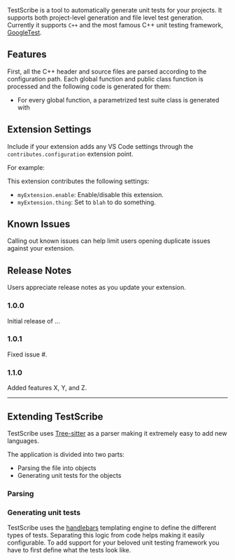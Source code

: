 TestScribe is a tool to automatically generate unit tests for your projects. It supports both project-level generation and
file level test generation. Currently it supports `C++` and the most famous C++ unit testing framework, [GoogleTest](https://github.com/google/googletest).

## Features

First, all the C++ header and source files are parsed according to the configuration path. Each global function and public class function
is processed and the following code is generated for them:
- For every global function, a parametrized test suite class is generated with 

## Extension Settings

Include if your extension adds any VS Code settings through the `contributes.configuration` extension point.

For example:

This extension contributes the following settings:

* `myExtension.enable`: Enable/disable this extension.
* `myExtension.thing`: Set to `blah` to do something.

## Known Issues

Calling out known issues can help limit users opening duplicate issues against your extension.

## Release Notes

Users appreciate release notes as you update your extension.

### 1.0.0

Initial release of ...

### 1.0.1

Fixed issue #.

### 1.1.0

Added features X, Y, and Z.

---

## Extending TestScribe

TestScribe uses [Tree-sitter](https://tree-sitter.github.io/tree-sitter/) as a parser making it extremely easy to add new languages.

The application is divided into two parts:
- Parsing the file into objects
- Generating unit tests for the objects


### Parsing


### Generating unit tests

TestScribe uses the [handlebars](https://handlebarsjs.com/) templating engine to define the different types of tests. Separating this logic from code helps making it easily configurable. To add support for your beloved unit testing framework you have to first define what the tests look like.

